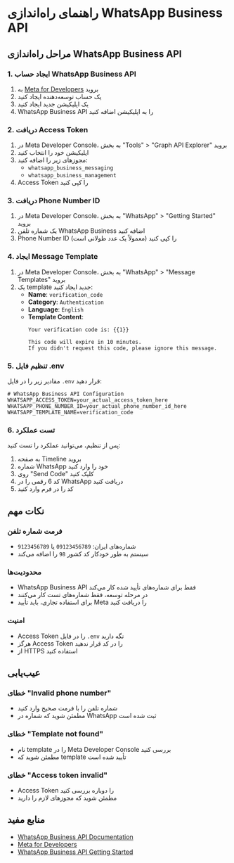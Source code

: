 # راهنمای راه‌اندازی WhatsApp Business API

## مراحل راه‌اندازی WhatsApp Business API

### 1. ایجاد حساب WhatsApp Business API

1. به [Meta for Developers](https://developers.facebook.com/) بروید
2. یک حساب توسعه‌دهنده ایجاد کنید
3. یک اپلیکیشن جدید ایجاد کنید
4. WhatsApp Business API را به اپلیکیشن اضافه کنید

### 2. دریافت Access Token

1. در Meta Developer Console، به بخش "Tools" > "Graph API Explorer" بروید
2. اپلیکیشن خود را انتخاب کنید
3. مجوزهای زیر را اضافه کنید:
   - `whatsapp_business_messaging`
   - `whatsapp_business_management`
4. Access Token را کپی کنید

### 3. دریافت Phone Number ID

1. در Meta Developer Console، به بخش "WhatsApp" > "Getting Started" بروید
2. یک شماره تلفن WhatsApp Business اضافه کنید
3. Phone Number ID را کپی کنید (معمولاً یک عدد طولانی است)

### 4. ایجاد Message Template

1. در Meta Developer Console، به بخش "WhatsApp" > "Message Templates" بروید
2. یک template جدید ایجاد کنید:
   - **Name**: `verification_code`
   - **Category**: `Authentication`
   - **Language**: `English`
   - **Template Content**: 
     ```
     Your verification code is: {{1}}
     
     This code will expire in 10 minutes.
     If you didn't request this code, please ignore this message.
     ```

### 5. تنظیم فایل .env

مقادیر زیر را در فایل `.env` قرار دهید:

```env
# WhatsApp Business API Configuration
WHATSAPP_ACCESS_TOKEN=your_actual_access_token_here
WHATSAPP_PHONE_NUMBER_ID=your_actual_phone_number_id_here
WHATSAPP_TEMPLATE_NAME=verification_code
```

### 6. تست عملکرد

پس از تنظیم، می‌توانید عملکرد را تست کنید:

1. به صفحه Timeline بروید
2. شماره WhatsApp خود را وارد کنید
3. روی "Send Code" کلیک کنید
4. کد 6 رقمی را در WhatsApp دریافت کنید
5. کد را در فرم وارد کنید

## نکات مهم

### فرمت شماره تلفن
- شماره‌های ایران: `09123456789` یا `9123456789`
- سیستم به طور خودکار کد کشور `98` را اضافه می‌کند

### محدودیت‌ها
- WhatsApp Business API فقط برای شماره‌های تأیید شده کار می‌کند
- در مرحله توسعه، فقط شماره‌های تست کار می‌کنند
- برای استفاده تجاری، باید تأیید Meta را دریافت کنید

### امنیت
- Access Token را در فایل `.env` نگه دارید
- هرگز Access Token را در کد قرار ندهید
- از HTTPS استفاده کنید

## عیب‌یابی

### خطای "Invalid phone number"
- شماره تلفن را با فرمت صحیح وارد کنید
- مطمئن شوید که شماره در WhatsApp ثبت شده است

### خطای "Template not found"
- نام template را در Meta Developer Console بررسی کنید
- مطمئن شوید که template تأیید شده است

### خطای "Access token invalid"
- Access Token را دوباره بررسی کنید
- مطمئن شوید که مجوزهای لازم را دارید

## منابع مفید

- [WhatsApp Business API Documentation](https://developers.facebook.com/docs/whatsapp)
- [Meta for Developers](https://developers.facebook.com/)
- [WhatsApp Business API Getting Started](https://developers.facebook.com/docs/whatsapp/getting-started) 

